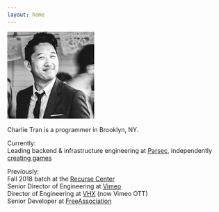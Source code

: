 ```yaml
---
layout: home
---
```


<img title="actual size" id="home-photo" src="/assets/home-photo.jpg" />

Charlie Tran is a programmer in Brooklyn, NY.
 
Currently:  
Leading backend & infrastructure engineering at [Parsec](https://parsec.app), independently [creating games](https://charlietran.itch.io/)

Previously:  
Fall 2018 batch at the [Recurse Center](https://www.recurse.com/)  
Senior Director of Engineering at [Vimeo](https://vimeo.com)   
Director of Engineering at [VHX](https://ott.vimeo.com) (now Vimeo OTT)   
Senior Developer at [FreeAssociation](https://freeassociation.is/)  
